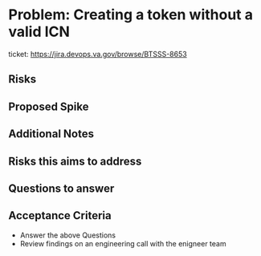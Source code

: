 # Problem: Creating a token without a valid ICN

ticket: https://jira.devops.va.gov/browse/BTSSS-8653

## Risks

## Proposed Spike

## Additional Notes

## Risks this aims to address

## Questions to answer

## Acceptance Criteria

- Answer the above Questions
- Review findings on an engineering call with the enigneer team
